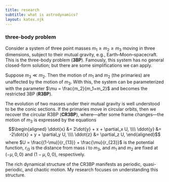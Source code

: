 ```yaml
---
title: research
subtitle: what is astrodynamics?
layout: katex.njk
---
```


### three-body problem

Consider a system of three point masses $m_1 \geq m_2 \geq m_3$ moving in three
dimensions, subject to their mutual gravity, e.g., Earth–Moon–spacecraft. This
is the three-body problem (**3BP**).  Famously, this system has no general
closed-form solution; but there are some simplifications we can apply.

Suppose $m_3 \ll m_2$. Then the motion of $m_1$ and $m_2$ (the primaries) are
unaffected by the motion of $m_3$. With this, the system can be parameterized
with the parameter $\mu = \frac{m_2}{m_1+m_2}$ and becomes the restricted 3BP
(**R3BP**).

The evolution of two masses under their mutual gravity is well understood to be
the conic sections. If the primaries move in circular orbits, then we recover
the circular R3BP (**CR3BP**), where—after some frame changes—the motion of
$m_3$ is expressed by the equations
$$\begin{aligned}
    \ddot{x} &= 2\dot{y} + x + \partial_x U, \\\\
    \ddot{y} &= -2\dot{x} + y + \partial_y U, \\\\
    \ddot{z} &= \partial_z U,
\end{aligned}$$
where $U = \frac{(1-\mu)}{r_{13}} + \frac{\mu}{r_{23}}$ is the potential
function, $r_{i3}$ is the distance from mass $i$ to $m_3$, and $m_1$ and $m_2$
are fixed at $(-\mu, 0, 0)$ and $(1-\mu, 0, 0)$, respectively.

The rich dynamical structure of the CR3BP manifests as periodic, quasi-periodic,
and chaotic motion. My research focuses on understanding this structure.
